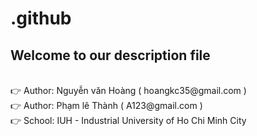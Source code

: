 # .github
## Welcome to our description file

<Br>
👉 Author: Nguyễn văn Hoàng ( hoangkc35@gmail.com ) <Br>
👉 Author: Phạm lê Thành ( A123@gmail.com ) <Br>
👉 School: IUH - Industrial University of Ho Chi Minh City<Br>
